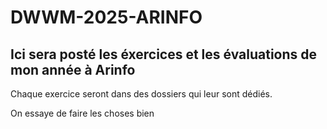 # DWWM-2025-ARINFO

## Ici sera posté les éxercices et les évaluations de mon année à Arinfo ##

Chaque exercice seront dans des dossiers qui leur sont dédiés.

On essaye de faire les choses bien
